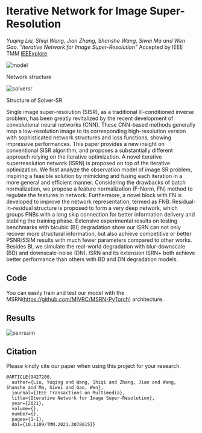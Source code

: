 # Iterative Network for Image Super-Resolution

*Yuqing Liu, Shiqi Wang, Jian Zhang, Shanshe Wang, Siwei Ma and Wen Gao. "Iterative Network for Image Super-Resolution"* Accepted by IEEE TMM [IEEExplore](https://ieeexplore.ieee.org/document/9427200)

![model](./Images/network.png)

Network structure

![solversr](./Images/solversr.png)

Structure of Solver-SR

Single image super-resolution (SISR), as a traditional ill-conditioned inverse problem, has been greatly revitalized by the recent development of convolutional neural networks (CNN). These CNN-based methods generally map a low-resolution image to its corresponding high-resolution version with sophisticated network structures and loss functions, showing impressive performances. This paper provides a new insight on conventional SISR algorithm, and proposes a substantially different approach relying on the iterative optimization. A novel iterative superresolution network (ISRN) is proposed on top of the iterative optimization. We first analyze the observation model of image SR problem, inspiring a feasible solution by mimicking and fusing each iteration in a more general and efficient manner. Considering the drawbacks of batch normalization, we propose a feature normalization (F-Norm, FN) method to regulate the features in network. Furthermore, a novel block with FN is developed to improve the network representation, termed as FNB. Residual-in-residual structure is proposed to form a very deep network, which groups FNBs with a long skip connection for better information delivery and stabling the training phase. Extensive experimental results on testing benchmarks with bicubic (BI) degradation show our ISRN can not only recover more structural information, but also achieve competitive or better PSNR/SSIM results with much fewer parameters compared to other works. Besides BI, we simulate the real-world degradation with blur-downscale (BD) and downscale-noise (DN). ISRN and its extension ISRN+ both achieve better performance than others with BD and DN degradation models.

## Code
You can easily train and test our model with the MSRN(https://github.com/MIVRC/MSRN-PyTorch) architecture.

## Results
![psnrssim](./Images/psnrssim.png)


## Citation
Please kindly cite our paper when using this project for your research.
```
@ARTICLE{9427200,
  author={Liu, Yuqing and Wang, Shiqi and Zhang, Jian and Wang, Shanshe and Ma, Siwei and Gao, Wen},
  journal={IEEE Transactions on Multimedia}, 
  title={Iterative Network for Image Super-Resolution}, 
  year={2021},
  volume={},
  number={},
  pages={1-1},
  doi={10.1109/TMM.2021.3078615}}
```
